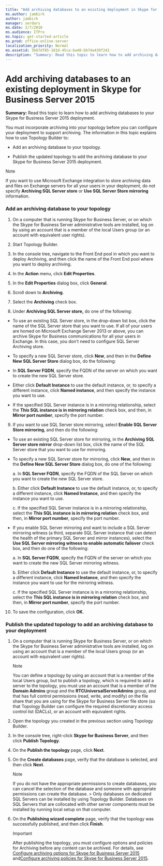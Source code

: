 ```yaml
---
title: "Add archiving databases to an existing deployment in Skype for Business Server 2015"
ms.author: jambirk
author: jambirk
manager: serdars
ms.date: 2/7/2018
ms.audience: ITPro
ms.topic: get-started-article
ms.prod: office-online-server
localization_priority: Normal
ms.assetid: 3b67df85-181d-45ca-ba48-bb74a439f242
description: "Summary: Read this topic to learn how to add archiving databases to your Skype for Business Server 2015 deployment."
---
```


# Add archiving databases to an existing deployment in Skype for Business Server 2015
 
**Summary:** Read this topic to learn how to add archiving databases to your Skype for Business Server 2015 deployment.
  
You must incorporate archiving into your topology before you can configure your deployment to support archiving. The information in this topic explains how to use Topology Builder to:
  
- Add an archiving database to your topology.
    
- Publish the updated topology to add the archiving database to your Skype for Business Server 2015 deployment.
    
> [!NOTE]
> If you want to use Microsoft Exchange integration to store archiving data and files on Exchange servers for all your users in your deployment, do not specify **Archiving SQL Server store** or **Use SQL Server Store mirroring** information.
  
### Add an archiving database to your topology

1. On a computer that is running Skype for Business Server, or on which the Skype for Business Server administrative tools are installed, log on by using an account that is a member of the local Users group (or an account with equivalent user rights).
    
2. Start Topology Builder.
    
3. In the console tree, navigate to the Front End pool in which you want to deploy Archiving, and then click the name of the Front End pool where you want to deploy archiving.
    
4. In the **Action** menu, click **Edit Properties**. 
    
5. In the **Edit Properties** dialog box, click **General**.
    
6. Scroll down to **Archiving**.
    
7. Select the **Archiving** check box.
    
8. Under **Archiving SQL Server store,** do one of the following:
    
  - To use an existing SQL Server store, in the drop-down list box, click the name of the SQL Server store that you want to use. If all of your users are homed on Microsoft Exchange Server 2013 or above, you can archive Skype for Business communications for all your users in Exchange. In this case, you don't need to configure SQL Server Archiving store.
    
  - To specify a new SQL Server store, click **New**, and then in the **Define New SQL Server Store** dialog box, do the following:
    
  - In **SQL Server FQDN**, specify the FQDN of the server on which you want to create the new SQL Server store.
    
  - Either click **Default Instance** to use the default instance, or, to specify a different instance, click **Named instance**, and then specify the instance you want to use.
    
  - If the specified SQL Server instance is in a mirroring relationship, select the **This SQL instance is in mirroring relation** check box, and then, in **Mirror port number**, specify the port number.
    
9. If you want to use SQL Server store mirroring, select **Enable SQL Server Store mirroring**, and then do the following:
    
  - To use an existing SQL Server store for mirroring, in the **Archiving SQL Server store mirror** drop-down list box, click the name of the SQL Server store that you want to use for mirroring.
    
  - To specify a new SQL Server store for mirroring, click **New**, and then in the **Define New SQL Server Store** dialog box, do one of the following:
    
    a. In **SQL Server FQDN**, specify the FQDN of the SQL Server on which you want to create the new SQL Server store.
    
    b. Either click **Default Instance** to use the default instance, or, to specify a different instance, click **Named Instance**, and then specify the instance you want to use.
    
    c. If the specified SQL Server instance is in a mirroring relationship, select the **This SQL instance is in mirroring relation** check box, and then, in **Mirror port number**, specify the port number.
    
  - If you enable SQL Server mirroring and want to include a SQL Server mirroring witness (a third, separate SQL Server instance that can detect the health of the primary SQL Server and mirror instances), select the **Use SQL Server mirroring witness to enable automatic failover** check box, and then do one of the following:
    
    a. In **SQL Server FQDN**, specify the FQDN of the server on which you want to create the new SQL Server mirroring witness.
    
    b. Either click **Default Instance** to use the default instance, or, to specify a different instance, click **Named Instance**, and then specify the instance you want to use for the mirroring witness.
    
    c. If the specified SQL Server instance is in a mirroring relationship, select the **This SQL instance is in mirroring relation** check box, and then, in **Mirror port number**, specify the port number.
    
10. To save the configuration, click **OK**.
    
### Publish the updated topology to add an archiving database to your deployment

1. On a computer that is running Skype for Business Server, or on which the Skype for Business Server administrative tools are installed, log on using an account that is a member of the local Users group (or an account with equivalent user rights).
    
    > [!NOTE]
    > You can define a topology by using an account that is a member of the local Users group, but to publish a topology, which is required to add a server to the topology, you must use an account that is a member of the **Domain Admins** group and the **RTCUniversalServerAdmins** group, and that has full control permissions (read, write, and modify) on the file share that you are using for the Skype for Business Server file store (so that Topology Builder can configure the required discretionary access control list (DACLs), or an account with equivalent rights.
  
2. Open the topology you created in the previous section using Topology Builder.
    
3. In the console tree, right-click **Skype for Business Server**, and then click **Publish Topology**.
    
4. On the **Publish the topology** page, click **Next**.
    
5. On the **Create databases** page, verify that the database is selected, and then click **Next**. 
    
    > [!NOTE]
    > If you do not have the appropriate permissions to create databases, you can cancel the selection of the database and someone with appropriate permissions can create the database. > Only databases on dedicated SQL Servers can be installed by using Topology Builder. Databases on SQL Servers that are collocated with other server components must be installed by running local setup on that computer. 
  
6. On the **Publishing wizard complete** page, verify that the topology was successfully published, and then click **Finish**.
    
    > [!IMPORTANT]
    > After publishing the topology, you must configure options and policies for Archiving before any content can be archived. For details, see [Configure archiving options for Skype for Business Server 2015](configure-archiving-options.md) and[Configure archiving policies for Skype for Business Server 2015](configure-archiving-policies.md). 
  

